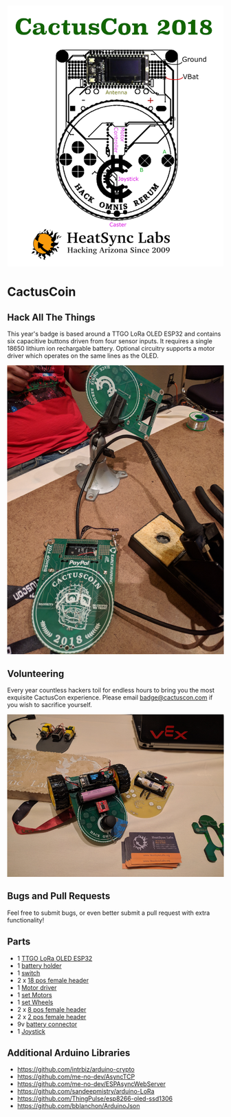 ![CactusCon 2018](https://github.com/erikwilson/CactusCon7/raw/master/images/board1.png "CactusCon 2018")

# CactusCoin

## Hack All The Things

This year's badge is based around a TTGO LoRa OLED ESP32 and contains six capacitive buttons driven from four sensor inputs. It requires a single 18650 lithium ion rechargable battery. Optional circuitry supports a motor driver which operates on the same lines as the OLED.

![Volunteer](https://github.com/erikwilson/CactusCon7/raw/master/images/board2.png "Volunteer")

## Volunteering

Every year countless hackers toil for endless hours to bring you the most exquisite CactusCon experience. Please email badge@cactuscon.com if you wish to sacrifice yourself.

![Pull Request](https://github.com/erikwilson/CactusCon7/raw/master/images/board3.png "Pull Request")

## Bugs and Pull Requests

Feel free to submit bugs, or even better submit a pull request with extra functionality!

## Parts

* 1 [TTGO LoRa OLED ESP32](https://www.aliexpress.com/item/2pcs-sets-TTGO-LORA-SX1278-ESP32-0-96-OLED-16-Mt-bytes-128-Mt-bit-433Mhz/32832523252.html)
* 1 [battery holder](https://www.digikey.com/product-detail/en/BH-18650-PC/BH-18650-PC-ND/3029216/?itemSeq=272342283)
* 1 [switch](https://www.digikey.com/product-detail/en/MHSS1105/679-1849-ND/1949465/?itemSeq=272294708)
* 2 x [18 pos female header](https://www.digikey.com/product-detail/en/PPTC181LFBN-RC/S7016-ND/810156/?itemSeq=272349209)
* 1 [Motor driver](https://www.sparkfun.com/products/14450)
* 1 [set Motors](https://www.sparkfun.com/products/13302)
* 1 [set Wheels](https://www.sparkfun.com/products/13259)
* 2 x [8 pos female header](https://www.digikey.com/product-detail/en/sullins-connector-solutions/PPTC081LFBN-RC/S7006-ND/810147)
* 2 x [2 pos female header](https://www.digikey.com/product-detail/en/sullins-connector-solutions/PPPC021LFBN-RC/S7035-ND/810174)
* 9v [battery connector](https://www.digikey.com/products/en?keywords=36-232-ND)
* 1 [Joystick](https://www.sparkfun.com/products/9032P)

## Additional Arduino Libraries

* https://github.com/intrbiz/arduino-crypto
* https://github.com/me-no-dev/AsyncTCP
* https://github.com/me-no-dev/ESPAsyncWebServer
* https://github.com/sandeepmistry/arduino-LoRa
* https://github.com/ThingPulse/esp8266-oled-ssd1306
* https://github.com/bblanchon/ArduinoJson
